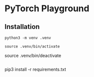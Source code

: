 # PyTorch Playground

## Installation

```
python3 -m venv .venv
```
```
source .venv/bin/activate
```
source .venv/bin/deactivate
```
```
pip3 install -r requirements.txt
```

